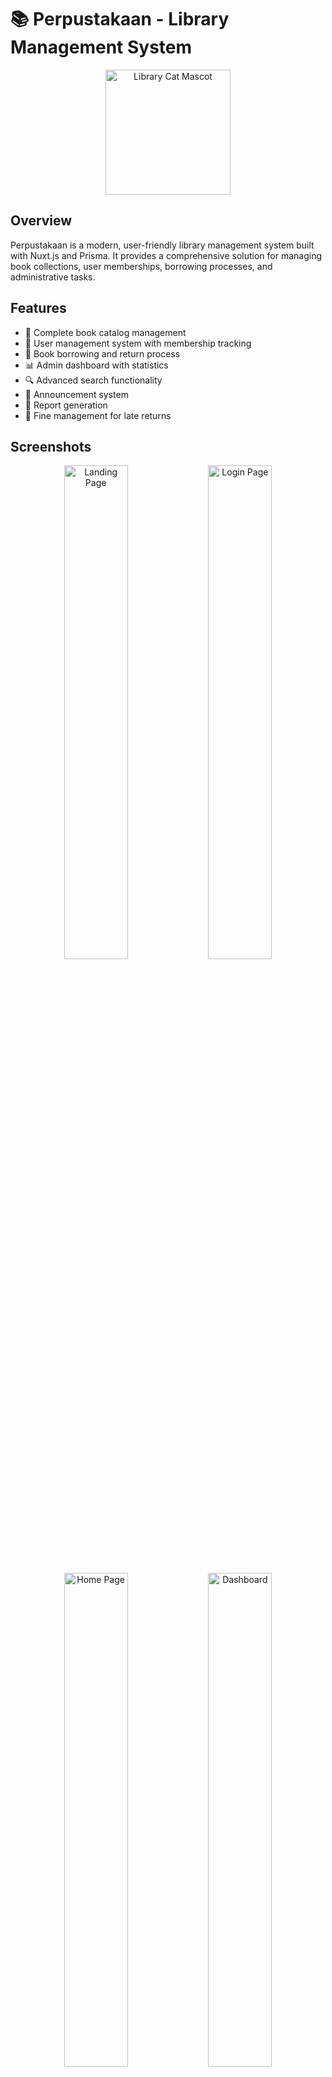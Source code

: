 
# 📚 Perpustakaan - Library Management System

<div align="center">
  <img src="https://github.com/storedesign/image-store/blob/main/logo.png?raw=true" alt="Library Cat Mascot" width="200" />
</div>

## Overview

Perpustakaan is a modern, user-friendly library management system built with Nuxt.js and Prisma. It provides a comprehensive solution for managing book collections, user memberships, borrowing processes, and administrative tasks.

## Features

- 📖 Complete book catalog management
- 👥 User management system with membership tracking
- 📅 Book borrowing and return process
- 📊 Admin dashboard with statistics
- 🔍 Advanced search functionality
- 🔔 Announcement system
- 📝 Report generation
- 💸 Fine management for late returns

## Screenshots

<div align="center">
  <img src="https://github.com/storedesign/image-store/blob/main/%E5%B1%8F%E5%B9%95%E6%88%AA%E5%9B%BE%202025-03-20%20231912.png?raw=true" alt="Landing Page" width="45%" />
  <img src="https://github.com/storedesign/image-store/blob/main/%E5%B1%8F%E5%B9%95%E6%88%AA%E5%9B%BE%202025-03-20%20232119.png?raw=true" alt="Login Page" width="45%" />
  <br /><br />
  <img src="https://github.com/storedesign/image-store/blob/main/%E5%B1%8F%E5%B9%95%E6%88%AA%E5%9B%BE%202025-03-20%20232352.png?raw=true" alt="Home Page" width="45%" />
  <img src="https://github.com/storedesign/image-store/blob/main/%E5%B1%8F%E5%B9%95%E6%88%AA%E5%9B%BE%202025-03-20%20232428.png?raw=true" alt="Dashboard" width="45%" />
</div>

## Getting Started

### Prerequisites

- Node.js (v16 or later)
- npm or yarn
- MySQL database

### Installation

1. Clone the repository
```bash
git clone https://github.com/4Kbrain/UKKPerpus---FORK.git
cd UKKPerpus
```

2. Install dependencies
```bash
npm install
# or
yarn install
```

3. Set up your environment variables by creating a `.env` file in the project root:
```
DATABASE_URL="mysql://username:password@localhost:3307/db_perpustakaan_ukk"
NUXT_AUTH_BASE_URL="localhost:3000/api/auth"
AUTH_SECRET="your-secret-key-here"
# Generate a secret key using: node -e "console.log(require('crypto').randomBytes(32).toString('hex'))"
```

4. Initialize the database and run migrations
```bash
npx prisma migrate dev
```

5. Start the development server
```bash
npm run dev
# or
yarn dev
```

6. Visit `http://localhost:3000` in your browser

## Usage Guide

### For Library Members

1. **Registration**: Create a new account from the registration page
2. **Browsing Books**: Explore the catalog using the search and filter options
3. **Borrowing Books**: 
   - Select a book you want to borrow
   - Click the "Borrow" button
   - Confirm the borrowing period
4. **Managing Your Account**:
   - View currently borrowed books
   - Check due dates and any applicable fines
   - Update your profile information

### For Administrators

1. **Managing Books**:
   - Add new books to the catalog with complete information
   - Update book details and availability status
   - Remove books from circulation when necessary
   
2. **User Management**:
   - Approve new user registrations
   - Manage user roles and permissions
   - Handle account suspensions if needed
   
3. **Loan Processing**:
   - Process book checkouts and returns
   - Override due dates when necessary
   - Manage reservation queues
   
4. **Report Generation**:
   - Generate usage statistics
   - Track popular books and user activity
   - Monitor overdue books and fines

## Troubleshooting

### Common Issues

1. **Database Connection Errors**:
   - Verify your MySQL server is running on port 3307
   - Check that the database name matches `db_perpustakaan_ukk`
   - Ensure your database credentials are correct in the `.env` file

2. **TypeScript Errors**:
   - Some files may show TypeScript errors (red underlines) in your IDE
   - These are expected and won't affect the application's functionality
   - We're continuously working to resolve these issues

3. **Prisma Migration Issues**:
   - If you encounter problems with migrations, try:
   ```bash
   npx prisma migrate reset
   npx prisma generate
   npx prisma migrate dev
   ```

## License

**License:** [CC BY-NC-ND 4.0](https://creativecommons.org/licenses/by-nc-nd/4.0/)

Creative Commons Attribution-NonCommercial-NoDerivatives 4.0 International (CC BY-NC-ND 4.0)

Copyright (c) 2025 Aditya Dwi Nugroho

You are free to:
- Share — copy and redistribute the material in any medium or format.

Under the following terms:
- **Attribution** — You must give appropriate credit.
- **NonCommercial** — You may not use the material for commercial purposes.
- **NoDerivatives** — If you remix, transform, or build upon the material, you may **not** distribute the modified material.

[![CC BY-NC-ND 4.0][cc-by-nc-nd-image]][cc-by-nc-nd]

[cc-by-nc-nd]: https://creativecommons.org/licenses/by-nc-nd/4.0/
[cc-by-nc-nd-image]: https://i.creativecommons.org/l/by-nc-nd/4.0/88x31.png

📜 For more details: https://creativecommons.org/licenses/by-nc-nd/4.0/

## Contributing

Contributions are welcome! Please ensure you respect the license terms when contributing.

1. Fork the repository
2. Create your feature branch (`git checkout -b feature/amazing-feature`)
3. Commit your changes (`git commit -m 'Add some amazing feature'`)
4. Push to the branch (`git push origin feature/amazing-feature`)
5. Open a Pull Request

## Issues and Support

If you encounter any issues or have suggestions for improvements, please feel free to reach out or [open an issue](https://github.com/AdityaDwiNugroho/UKKPerpus/issues). Our friendly library cat is always happy to help! 😺

## Contact

Aditya Dwi Nugroho - [@ProgrammerADN](https://x.com/ProgrammerADN) - aditadit120420@gmail.com

Project Link: [https://github.com/AdityaDwiNugroho/UKKPerpus](https://github.com/AdityaDwiNugroho/UKKPerpus)

---

<div align="center">
  <img src="https://github.com/storedesign/image-store/blob/main/dance-cat.gif?raw=true" alt="Library Cat Mascot" width="100" />
  <p>Made with ❤️ and a little help from our library cat!</p>
</div>
